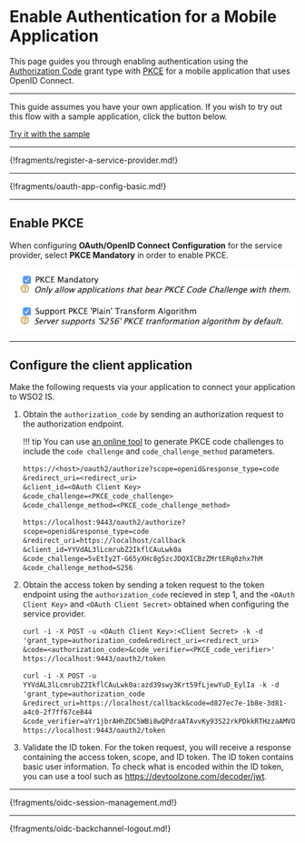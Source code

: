 # Enable Authentication for a Mobile Application

This page guides you through enabling authentication using the [Authorization Code](../../../concepts/authorization/authorization-code-grant) grant type with [PKCE](insertlink) for a mobile application that uses OpenID Connect. 

---

This guide assumes you have your own application. If you wish to try out this flow with a sample application, click the button below. 

<a class="samplebtn_a" href="../../../quick-starts/webapp-oidc-sample"   rel="nofollow noopener">Try it with the sample</a>

----

{!fragments/register-a-service-provider.md!}

----

{!fragments/oauth-app-config-basic.md!}

----


## Enable PKCE

When configuring **OAuth/OpenID Connect Configuration** for the service provider, select **PKCE Mandatory** in order to enable PKCE. 

![enable-pkce](../../assets/img/guides/enable-pkce.png)

----

## Configure the client application

Make the following requests via your application to connect your application to WSO2 IS. 

1. Obtain the `authorization_code` by sending an authorization request to the authorization endpoint. 

    !!! tip
        You can use [an online tool](https://tonyxu-io.github.io/pkce-generator/) to generate PKCE code challenges to include the `code challenge` and `code_challenge_method` parameters. 

    ```tab="Request Format"
    https://<host>/oauth2/authorize?scope=openid&response_type=code
    &redirect_uri=<redirect_uri>
    &client_id=<OAuth Client Key>
    &code_challenge=<PKCE_code_challenge>
    &code_challenge_method=<PKCE_code_challenge_method>
    ```

    ```tab="Sample Request"
    https://localhost:9443/oauth2/authorize?scope=openid&response_type=code
    &redirect_uri=https://localhost/callback
    &client_id=YYVdAL3lLcmrubZ2IkflCAuLwk0a
    &code_challenge=5vEtIy2T-G65yXHc8g5zcJDQXICBzZMrtERq0zhx7hM
    &code_challenge_method=S256
    ```
    
2. Obtain the access token by sending a token request to the token endpoint using the `authorization_code` recieved in step 1, and the `<OAuth Client Key>` and `<OAuth Client Secret>` obtained when configuring the service provider.


    ```tab="Request Format"
    curl -i -X POST -u <OAuth Client Key>:<Client Secret> -k -d 
    'grant_type=authorization_code&redirect_uri=<redirect_uri>
    &code=<authorization_code>&code_verifier=<PKCE_code_verifier>' 
    https://localhost:9443/oauth2/token
    ```

    ```tab="Sample Request"
    curl -i -X POST -u YYVdAL3lLcmrubZ2IkflCAuLwk0a:azd39swy3Krt59fLjewYuD_EylIa -k -d 
    'grant_type=authorization_code
    &redirect_uri=https://localhost/callback&code=d827ec7e-1b8e-3d81-a4c0-2f7ff67ce844
    &code_verifier=aYr1jbrAHhZDC5WBi8wQPdraATAvvKy93S22rkPDkkRTHzzaAMVOJ5MHgRPgoKf8xDBJPE08'
    https://localhost:9443/oauth2/token
    ```

3. Validate the ID token. For the token request, you will receive a response containing the access token, scope, and ID token. The ID token contains basic user information. To check what is encoded within the ID token, you can use a tool such as <https://devtoolzone.com/decoder/jwt>.

----

{!fragments/oidc-session-management.md!}

----

{!fragments/oidc-backchannel-logout.md!}

